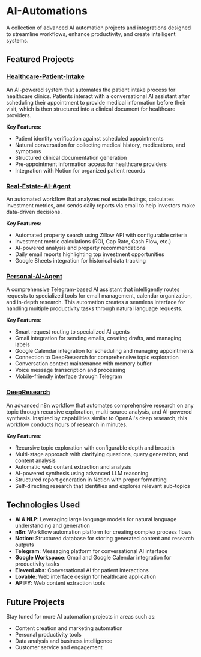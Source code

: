 # AI-Automations

A collection of advanced AI automation projects and integrations designed to streamline workflows, enhance productivity, and create intelligent systems.

## Featured Projects

### [Healthcare-Patient-Intake](./Healthcare-Patient-Intake)

An AI-powered system that automates the patient intake process for healthcare clinics. Patients interact with a conversational AI assistant after scheduling their appointment to provide medical information before their visit, which is then structured into a clinical document for healthcare providers.

**Key Features:**
- Patient identity verification against scheduled appointments
- Natural conversation for collecting medical history, medications, and symptoms
- Structured clinical documentation generation
- Pre-appointment information access for healthcare providers
- Integration with Notion for organized patient records

### [Real-Estate-AI-Agent](./Real-Estate-AI-Agent)
An automated workflow that analyzes real estate listings, calculates investment metrics, and sends daily reports via email to help investors make data-driven decisions.

**Key Features:**
- Automated property search using Zillow API with configurable criteria
- Investment metric calculations (ROI, Cap Rate, Cash Flow, etc.)
- AI-powered analysis and property recommendations
- Daily email reports highlighting top investment opportunities
- Google Sheets integration for historical data tracking

### [Personal-AI-Agent](./Personal-AI-Agent)

A comprehensive Telegram-based AI assistant that intelligently routes requests to specialized tools for email management, calendar organization, and in-depth research. This automation creates a seamless interface for handling multiple productivity tasks through natural language requests.

**Key Features:**
- Smart request routing to specialized AI agents
- Gmail integration for sending emails, creating drafts, and managing labels
- Google Calendar integration for scheduling and managing appointments
- Connection to DeepResearch for comprehensive topic exploration
- Conversation context maintenance with memory buffer
- Voice message transcription and processing
- Mobile-friendly interface through Telegram

### [DeepResearch](./DeepResearch)

An advanced n8n workflow that automates comprehensive research on any topic through recursive exploration, multi-source analysis, and AI-powered synthesis. Inspired by capabilities similar to OpenAI's deep research, this workflow conducts hours of research in minutes.

**Key Features:**
- Recursive topic exploration with configurable depth and breadth
- Multi-stage approach with clarifying questions, query generation, and content analysis
- Automatic web content extraction and analysis
- AI-powered synthesis using advanced LLM reasoning
- Structured report generation in Notion with proper formatting
- Self-directing research that identifies and explores relevant sub-topics

## Technologies Used

- **AI & NLP**: Leveraging large language models for natural language understanding and generation
- **n8n**: Workflow automation platform for creating complex process flows
- **Notion**: Structured database for storing generated content and research outputs
- **Telegram**: Messaging platform for conversational AI interface
- **Google Workspace**: Gmail and Google Calendar integration for productivity tasks
- **ElevenLabs**: Conversational AI for patient interactions
- **Lovable**: Web interface design for healthcare application
- **APIFY**: Web content extraction tools

## Future Projects

Stay tuned for more AI automation projects in areas such as:
- Content creation and marketing automation
- Personal productivity tools
- Data analysis and business intelligence
- Customer service and engagement
